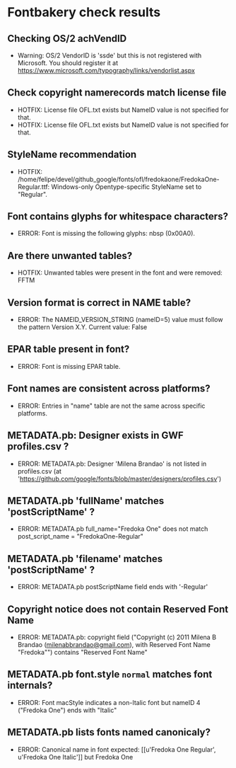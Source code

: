 # Fontbakery check results
## Checking OS/2 achVendID
* Warning: OS/2 VendorID is 'ssde' but this is not registered with Microsoft. You should register it at https://www.microsoft.com/typography/links/vendorlist.aspx

## Check copyright namerecords match license file
* HOTFIX: License file OFL.txt exists but NameID value is not specified for that.
* HOTFIX: License file OFL.txt exists but NameID value is not specified for that.

## StyleName recommendation
* HOTFIX: /home/felipe/devel/github_google/fonts/ofl/fredokaone/FredokaOne-Regular.ttf: Windows-only Opentype-specific StyleName set to "Regular".

## Font contains glyphs for whitespace characters?
* ERROR: Font is missing the following glyphs: nbsp (0x00A0).

## Are there unwanted tables?
* HOTFIX: Unwanted tables were present in the font and were removed: FFTM

## Version format is correct in NAME table?
* ERROR: The NAMEID_VERSION_STRING (nameID=5) value must follow the pattern Version X.Y. Current value: False

## EPAR table present in font?
* ERROR: Font is missing EPAR table.

## Font names are consistent across platforms?
* ERROR: Entries in "name" table are not the same across specific platforms.

## METADATA.pb: Designer exists in GWF profiles.csv ?
* ERROR: METADATA.pb: Designer 'Milena Brandao' is not listed in profiles.csv (at 'https://github.com/google/fonts/blob/master/designers/profiles.csv')

## METADATA.pb 'fullName' matches 'postScriptName' ?
* ERROR: METADATA.pb full_name="Fredoka One" does not match post_script_name = "FredokaOne-Regular"

## METADATA.pb 'filename' matches 'postScriptName' ?
* ERROR: METADATA.pb postScriptName field ends with '-Regular'

## Copyright notice does not contain Reserved Font Name
* ERROR: METADATA.pb: copyright field ("Copyright (c) 2011 Milena B Brandao (milenabbrandao@gmail.com), with Reserved Font Name "Fredoka"") contains "Reserved Font Name"

## METADATA.pb font.style `normal` matches font internals?
* ERROR: Font macStyle indicates a non-Italic font but nameID 4 ("Fredoka One") ends with "Italic"

## METADATA.pb lists fonts named canonicaly?
* ERROR: Canonical name in font expected: [[u'Fredoka One Regular', u'Fredoka One Italic']] but Fredoka One


